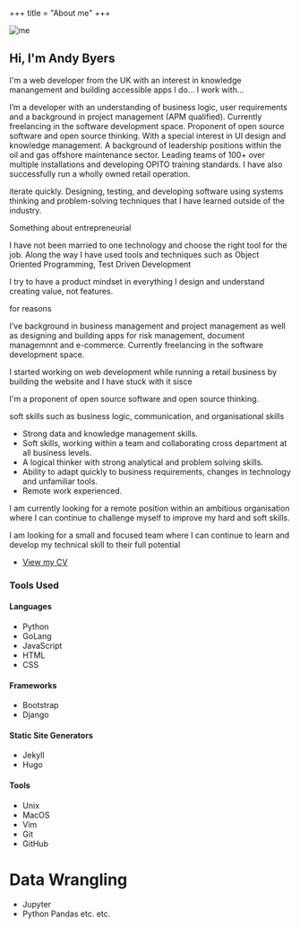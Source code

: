 +++
title = "About me"
+++

![me](/img/AndyByers1.png)

## Hi, I'm Andy Byers

I'm a web developer from the UK with an interest in knowledge manangement and
building accessible apps I do...  I work with...

I’m a developer with an understanding of business logic, user requirements and a background in project management (APM qualified). Currently freelancing in the software development space. Proponent of open source software and open source thinking. With a special interest in UI design and knowledge management.
A background of leadership positions within the oil and gas offshore maintenance sector. Leading teams of 100+ over multiple installations and developing OPITO training standards. I have also successfully run a wholly owned retail operation.

iterate quickly. Designing, testing, and developing software using systems thinking and problem-solving techniques that I have learned outside of the industry.

Something about entrepreneurial

I have not been married to one technology and choose the right tool for the job. Along the way I have used tools and techniques such as Object Oriented Programming, Test Driven Development

I try to have a product mindset in everything I design and understand creating value, not features.

for reasons

I’ve background in business management and project management as well as
designing and building apps for risk management, document managemnnt and
e-commerce. Currently freelancing in the software development space.

I started working on web development while running a retail business by building
the website and I have stuck with it sisce

I'm a proponent of open source software and open source thinking.

soft skills such as business logic, communication, and organisational skills

- Strong data and knowledge management skills.
- Soft skills, working within a team and collaborating cross department at all
  business levels.
- A logical thinker with strong analytical and problem solving skills.
- Ability to adapt quickly to business requirements, changes in technology and
  unfamiliar tools.
- Remote work experienced.

I am currently looking for a remote position within an ambitious organisation
where I can continue to challenge myself to improve my hard and soft skills.

I am looking for a small and focused team where I can continue to learn and develop my technical skill to their full potential

- [View my CV](resume/abresume)

### Tools Used

#### Languages

- Python
- GoLang
- JavaScript
- HTML
- CSS

#### Frameworks

- Bootstrap
- Django

#### Static Site Generators

- Jekyll
- Hugo

#### Tools

- Unix
- MacOS
- Vim
- Git
- GitHub

# Data Wrangling

- Jupyter
- Python Pandas
etc. etc.

